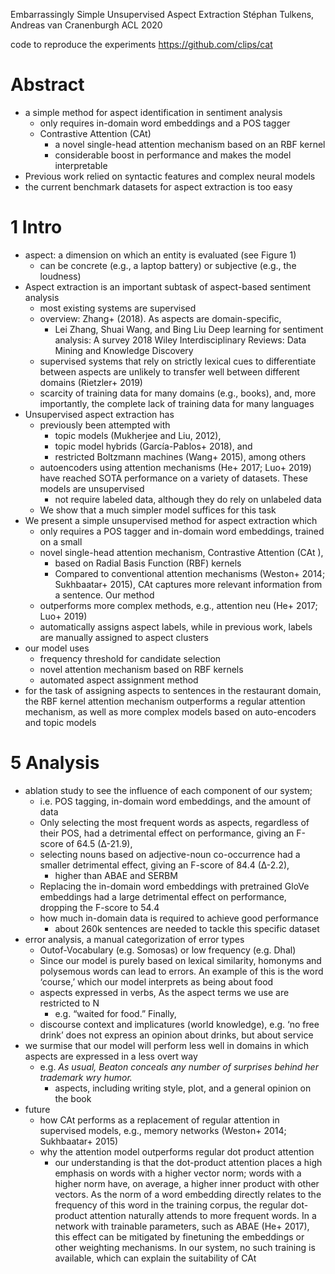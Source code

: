 Embarrassingly Simple Unsupervised Aspect Extraction
Stéphan Tulkens, Andreas van Cranenburgh
ACL 2020

code to reproduce the experiments https://github.com/clips/cat

# Abstract

* a simple method for aspect identification in sentiment analysis
  * only requires in-domain word embeddings and a POS tagger
  * Contrastive Attention (CAt)
    * a novel single-head attention mechanism based on an RBF kernel
    * considerable boost in performance and makes the model interpretable
* Previous work relied on syntactic features and complex neural models
* the current benchmark datasets for aspect extraction is too easy

# 1 Intro

* aspect: a dimension on which an entity is evaluated (see Figure 1)
  * can be concrete (e.g., a laptop battery) or subjective (e.g., the loudness)
* Aspect extraction is an important subtask of aspect-based sentiment analysis
  * most existing systems are supervised
  * overview: Zhang+ (2018). As aspects are domain-specific,
    * Lei Zhang, Shuai Wang, and Bing Liu
      Deep learning for sentiment analysis: A survey
      2018 Wiley Interdisciplinary Reviews: Data Mining and Knowledge Discovery
  * supervised systems that rely on strictly lexical cues to differentiate
    between aspects are unlikely to transfer well between different domains
    (Rietzler+ 2019)
  * scarcity of training data for many domains (e.g., books), and, more
    importantly, the complete lack of training data for many languages
* Unsupervised aspect extraction has
  * previously been attempted with
    * topic models (Mukherjee and Liu, 2012),
    * topic model hybrids (Garcı́a-Pablos+ 2018), and
    * restricted Boltzmann machines (Wang+ 2015), among others
  * autoencoders using attention mechanisms (He+ 2017; Luo+ 2019) have reached
    SOTA performance on a variety of datasets. These models are unsupervised
    * not require labeled data, although they do rely on unlabeled data
  * We show that a much simpler model suffices for this task
* We present a simple unsupervised method for aspect extraction which
  * only requires a POS tagger and in-domain word embeddings, trained on a small
  * novel single-head attention mechanism, Contrastive Attention (CAt ),
    * based on Radial Basis Function (RBF) kernels
    * Compared to conventional attention mechanisms (Weston+ 2014; Sukhbaatar+
      2015), CAt captures more relevant information from a sentence. Our method
  * outperforms more complex methods, e.g., attention neu (He+ 2017; Luo+ 2019)
  * automatically assigns aspect labels, while in previous work, labels are
    manually assigned to aspect clusters
* our model uses
  * frequency threshold for candidate selection
  * novel attention mechanism based on RBF kernels
  * automated aspect assignment method
* for the task of assigning aspects to sentences in the restaurant domain, the
  RBF kernel attention mechanism outperforms a regular attention mechanism, as
  well as more complex models based on auto-encoders and topic models

# 5 Analysis

* ablation study to see the influence of each component of our system;
  * i.e. POS tagging, in-domain word embeddings, and the amount of data
  * Only selecting the most frequent words as aspects, regardless of their POS,
    had a detrimental effect on performance, giving an F-score of 64.5 (∆-21.9),
  * selecting nouns based on adjective-noun co-occurrence had a smaller
    detrimental effect, giving an F-score of 84.4 (∆-2.2),
    * higher than ABAE and SERBM
  * Replacing the in-domain word embeddings with pretrained GloVe embeddings had
    a large detrimental effect on performance, dropping the F-score to 54.4
  * how much in-domain data is required to achieve good performance
    * about 260k sentences are needed to tackle this specific dataset
* error analysis, a manual categorization of error types
  * Outof-Vocabulary (e.g. Somosas) or low frequency (e.g. Dhal)
  * Since our model is purely based on lexical similarity, homonyms and
    polysemous words can lead to errors. An example of this is the word
    ‘course,’ which our model interprets as being about food
  * aspects expressed in verbs, As the aspect terms we use are restricted to N
    * e.g. “waited for food.” Finally,
  * discourse context and implicatures (world knowledge), e.g. ‘no free drink’
    does not express an opinion about drinks, but about service
* we surmise that our model will perform less well in domains in which aspects
  are expressed in a less overt way
  * e.g. _As usual, Beaton conceals any number of surprises behind her trademark
    wry humor._
    * aspects, including writing style, plot, and a general opinion on the book
* future
  * how CAt performs as a replacement of regular attention in supervised models,
    e.g., memory networks (Weston+ 2014; Sukhbaatar+ 2015)
  * why the attention model outperforms regular dot product attention
    * our understanding is that the dot-product attention places a high emphasis
      on words with a higher vector norm; words with a higher norm have, on
      average, a higher inner product with other vectors. As the norm of a word
      embedding directly relates to the frequency of this word in the training
      corpus, the regular dot-product attention naturally attends to more
      frequent words. In a network with trainable parameters, such as ABAE (He+
      2017), this effect can be mitigated by finetuning the embeddings or other
      weighting mechanisms. In our system, no such training is available, which
      can explain the suitability of CAt
